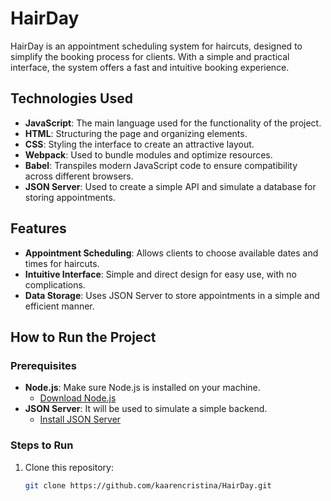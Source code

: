 # HairDay

HairDay is an appointment scheduling system for haircuts, designed to simplify the booking process for clients. With a simple and practical interface, the system offers a fast and intuitive booking experience.

## Technologies Used

- **JavaScript**: The main language used for the functionality of the project.
- **HTML**: Structuring the page and organizing elements.
- **CSS**: Styling the interface to create an attractive layout.
- **Webpack**: Used to bundle modules and optimize resources.
- **Babel**: Transpiles modern JavaScript code to ensure compatibility across different browsers.
- **JSON Server**: Used to create a simple API and simulate a database for storing appointments.

## Features

- **Appointment Scheduling**: Allows clients to choose available dates and times for haircuts.
- **Intuitive Interface**: Simple and direct design for easy use, with no complications.
- **Data Storage**: Uses JSON Server to store appointments in a simple and efficient manner.

## How to Run the Project

### Prerequisites

- **Node.js**: Make sure Node.js is installed on your machine.
  - [Download Node.js](https://nodejs.org/)
- **JSON Server**: It will be used to simulate a simple backend.
  - [Install JSON Server](https://github.com/typicode/json-server)

### Steps to Run

1. Clone this repository:

   ```bash
   git clone https://github.com/kaarencristina/HairDay.git
